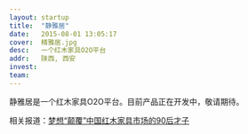 ```yaml
---
layout: startup
title:  "静雅居"
date:   2015-08-01 13:05:17
cover:	精雅居.jpg
desc:	一个红木家具O2O平台
addr:	陕西, 西安
invest:	
team:	
---
```


静雅居是一个红木家具O2O平台。目前产品正在开发中，敬请期待。

相关报道：[梦想“颠覆”中国红木家具市场的90后才子](http://mp.weixin.qq.com/s?__biz=MzA3MzYzMDk4MQ==&mid=210094936&idx=1&sn=fd63166d43699aee02471e0609022c75)